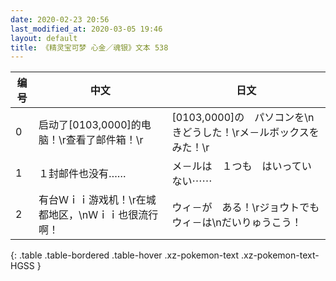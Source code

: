 ```yaml
---
date: 2020-02-23 20:56
last_modified_at: 2020-03-05 19:46
layout: default
title: 《精灵宝可梦 心金／魂银》文本 538
---
```

| 编号 | 中文 | 日文 |
| ---- | ---- | ---- |
| 0 | 启动了[0103,0000]的电脑！\r查看了邮件箱！\r | [0103,0000]の　パソコンを\nきどうした！\rメ－ルボックスを　みた！\r |
| 1 | １封邮件也没有…… | メ－ルは　１つも　はいっていない⋯⋯ |
| 2 | 有台Ｗｉｉ游戏机！\r在城都地区，\nＷｉｉ也很流行啊！ | ウィ－が　ある！\rジョウトでも　ウィ－は\nだいりゅうこう！ |
{: .table .table-bordered .table-hover .xz-pokemon-text .xz-pokemon-text-HGSS }